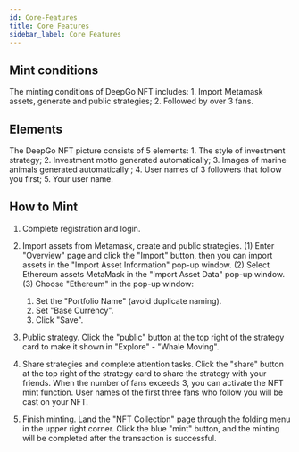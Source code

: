 ```yaml
---
id: Core-Features
title: Core Features
sidebar_label: Core Features
---
```


## Mint conditions
The minting conditions of DeepGo NFT includes: 1. Import Metamask assets, generate and public strategies; 2. Followed by over 3 fans.
## Elements 
The DeepGo NFT picture consists of 5 elements: 1. The style of investment strategy; 2. Investment motto generated automatically; 3. Images of marine animals generated automatically ; 4. User names of 3 followers that follow you first; 5. Your user name.
## How to Mint

1. Complete registration and login.
2. Import assets from Metamask, create and public strategies.
(1) Enter "Overview" page and click the "Import" button, then you can import assets in the "Import Asset Information" pop-up window.
(2) Select Ethereum assets MetaMask in the "Import Asset Data" pop-up window.
(3) Choose "Ethereum" in the pop-up window:
   1. Set the "Portfolio Name" (avoid duplicate naming).
   1. Set "Base Currency".
   1. Click "Save".

3. Public strategy.
Click the "public" button at the top right of the strategy card to make it shown in "Explore" - "Whale Moving".
4. Share strategies and complete attention tasks.
Click the "share" button at the top right of the strategy card to share the strategy with your friends. When the number of fans exceeds 3, you can activate the NFT mint function. User names of the first three fans who follow you will be cast on your NFT.
5. Finish minting.
Land the "NFT Collection" page through the folding menu in the upper right corner. Click the blue "mint" button, and the minting will be completed after the transaction is successful.

